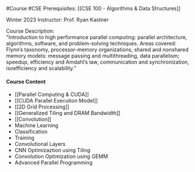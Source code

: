 #Course #CSE 
Prerequisites: [[CSE 100 - Algorithms & Data Structures]]

Winter 2023
Instructor: Prof. Ryan Kastner

Course Description:  
"Introduction to high performance parallel computing: parallel architecture, algorithms, software, and problem-solving techniques. Areas covered: Flynn’s taxonomy, processor-memory organizations, shared and nonshared memory models: message passing and multithreading, data parallelism; speedup, efficiency and Amdahl’s law, communication and synchronization, isoefficiency and scalability."

#### Course Content
- [[Parallel Computing & CUDA]]
- [[CUDA Parallel Execution Model]]
- [[2D Grid Processing]]
- [[Generalized Tiling and DRAM Bandwidth]]
- [[Convolution]]
- Machine Learning
- Classification
- Training
- Convolutional Layers
- CNN Optimizaztion using Tiling
- Convolution Optimization using GEMM
- Advanced Parallel Programming